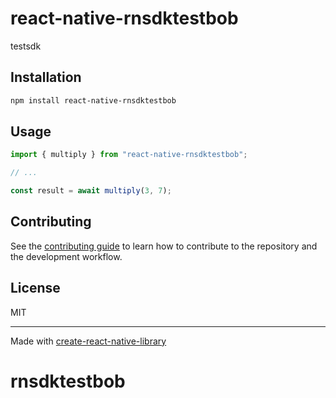 # react-native-rnsdktestbob
testsdk
## Installation

```sh
npm install react-native-rnsdktestbob
```

## Usage

```js
import { multiply } from "react-native-rnsdktestbob";

// ...

const result = await multiply(3, 7);
```

## Contributing

See the [contributing guide](CONTRIBUTING.md) to learn how to contribute to the repository and the development workflow.

## License

MIT

---

Made with [create-react-native-library](https://github.com/callstack/react-native-builder-bob)
# rnsdktestbob
